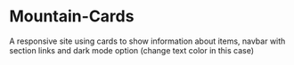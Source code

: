 # Mountain-Cards
A responsive site using cards to show information about items, navbar with section links and dark mode option (change text color in this case)
